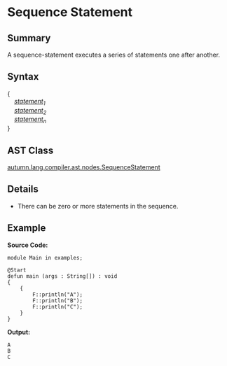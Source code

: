 # Sequence Statement

## Summary

A sequence-statement executes a series of statements one after another.

## Syntax

<div class="syntax">
{<br>
&nbsp;&nbsp;&nbsp;&nbsp;<i><a href="Statement.md">statement</a><sub>1</sub></i><br>
&nbsp;&nbsp;&nbsp;&nbsp;<i><a href="Statement.md">statement</a><sub>2</sub></i><br>
&nbsp;&nbsp;&nbsp;&nbsp;<i><a href="Statement.md">statement</a><sub>n</sub></i><br>
}<br>
</div>

## AST Class

[autumn.lang.compiler.ast.nodes.SequenceStatement](https://www.mackenziehigh.com/autumn/javadoc/autumn/lang/compiler/ast/nodes/SequenceStatement.html)

## Details

+ There can be zero or more statements in the sequence.

## Example

**Source Code:**

```plain
module Main in examples;

@Start
defun main (args : String[]) : void
{
    {
        F::println("A");
        F::println("B");
        F::println("C");
    }
}
```

**Output:**

```plain
A
B
C
```

